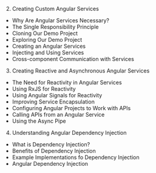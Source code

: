 2. Creating Custom Angular Services
  - Why Are Angular Services Necessary?
  - The Single Responsibility Principle
  - Cloning Our Demo Project
  - Exploring Our Demo Project
  - Creating an Angular Services
  - Injecting and Using Services
  - Cross-component Communication with Services
3. Creating Reactive and Asynchronous Angular Services
  - The Need for Reactivity in Angular Services
  - Using RxJS for Reactivity
  - Using Angular Signals for Reactivity
  - Improving Service Encapsulation
  - Configuring Angular Projects to Work with APIs
  - Calling APIs from an Angular Service
  - Using the Async Pipe
4. Understanding Angular Dependency Injection
  - What is Dependency Injection? 
  - Benefits of Dependency Injection
  - Example Implementations fo Dependency Injection
  - Angular Dependency Injection